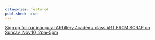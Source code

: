 ```yaml
---
categories: featured
published: true
---
```


<div class='kickstarter'>
<!-- <iframe width="250" height="120" src="http:&#x2F;&#x2F;www.kickstarter.com&#x2F;projects&#x2F;1055944000&#x2F;breakers-end-a-graphic-novel&#x2F;widget&#x2F;video.html" frameborder="0"> </iframe> -->

<a href="https://www.facebook.com/events/370494003082848/">Sign up for our inaugural ARTillery Academy class ART FROM SCRAP on Sunday, Nov 10, 2pm-5pm</a>

</div>
